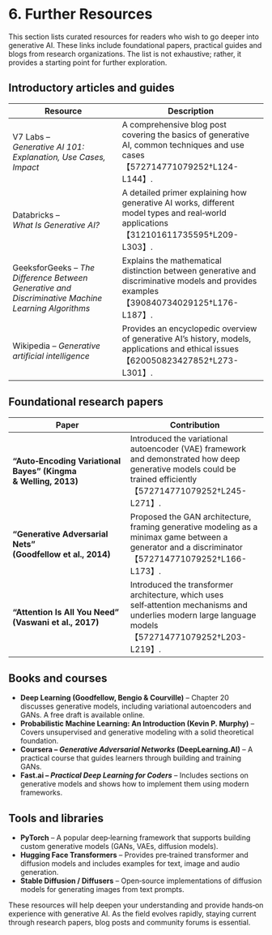 # 6. Further Resources

This section lists curated resources for readers who wish to go deeper into generative AI.  These links include foundational papers, practical guides and blogs from research organizations.  The list is not exhaustive; rather, it provides a starting point for further exploration.

## Introductory articles and guides

| Resource | Description |
|---------|-------------|
| V7 Labs – *Generative AI 101: Explanation, Use Cases, Impact* | A comprehensive blog post covering the basics of generative AI, common techniques and use cases【572714771079252†L124-L144】. |
| Databricks – *What Is Generative AI?* | A detailed primer explaining how generative AI works, different model types and real‑world applications【312101611735595†L209-L303】. |
| GeeksforGeeks – *The Difference Between Generative and Discriminative Machine Learning Algorithms* | Explains the mathematical distinction between generative and discriminative models and provides examples【390840734029125†L176-L187】. |
| Wikipedia – *Generative artificial intelligence* | Provides an encyclopedic overview of generative AI’s history, models, applications and ethical issues【620050823427852†L273-L301】. |

## Foundational research papers

| Paper | Contribution |
|------|--------------|
| **“Auto‑Encoding Variational Bayes” (Kingma & Welling, 2013)** | Introduced the variational autoencoder (VAE) framework and demonstrated how deep generative models could be trained efficiently【572714771079252†L245-L271】. |
| **“Generative Adversarial Nets” (Goodfellow et al., 2014)** | Proposed the GAN architecture, framing generative modeling as a minimax game between a generator and a discriminator【572714771079252†L166-L173】. |
| **“Attention Is All You Need” (Vaswani et al., 2017)** | Introduced the transformer architecture, which uses self‑attention mechanisms and underlies modern large language models【572714771079252†L203-L219】. |

## Books and courses

* **Deep Learning (Goodfellow, Bengio & Courville)** – Chapter 20 discusses generative models, including variational autoencoders and GANs.  A free draft is available online.
* **Probabilistic Machine Learning: An Introduction (Kevin P. Murphy)** – Covers unsupervised and generative modeling with a solid theoretical foundation.
* **Coursera – *Generative Adversarial Networks* (DeepLearning.AI)** – A practical course that guides learners through building and training GANs.
* **Fast.ai – *Practical Deep Learning for Coders*** – Includes sections on generative models and shows how to implement them using modern frameworks.

## Tools and libraries

* **PyTorch** – A popular deep‑learning framework that supports building custom generative models (GANs, VAEs, diffusion models).
* **Hugging Face Transformers** – Provides pre‑trained transformer and diffusion models and includes examples for text, image and audio generation.
* **Stable Diffusion / Diffusers** – Open‑source implementations of diffusion models for generating images from text prompts.

These resources will help deepen your understanding and provide hands‑on experience with generative AI.  As the field evolves rapidly, staying current through research papers, blog posts and community forums is essential.